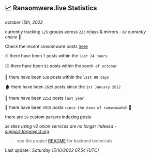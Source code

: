 
## 📈 Ransomware.live Statistics
_october 15th, 2022_

currently tracking `125` groups across `223` relays & mirrors - _`68` currently online_ 📡

Check the recent ransomware posts [here](https://www.ransomware.live/#/recentposts)


⏲ there have been `7` posts within the `last 24 hours`

🕓 there have been `93` posts within the `month of october`

📅 there have been `638` posts within the `last 90 days`

🏚 there have been `2629` posts since the `1st January 2022`

🚀 there have been `2252` posts `last year`

🦕 there have been `4915` posts `since the dawn of ransomwatch` 🐣

there are `58` custom parsers indexing posts

_`20` sites using v2 onion services are no longer indexed - [support.torproject.org](https://support.torproject.org/onionservices/v2-deprecation/)_

> see the project [README](https://github.com/jmousqueton/ransomwatch#readme) for backend technicals



Last update : _Saturday 15/10/2022 07.54 (UTC)_


